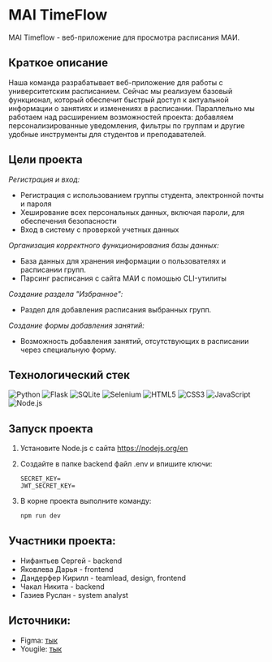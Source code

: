 # MAI TimeFlow
MAI Timeflow - веб-приложение для просмотра расписания МАИ.
## Краткое описание
Наша команда разрабатывает веб-приложение для работы с университетским расписанием. Сейчас мы реализуем базовый функционал, который обеспечит быстрый доступ к актуальной информации о занятиях и изменениях в расписании. Параллельно мы работаем над расширением возможностей проекта: добавляем персонализированные уведомления, фильтры по группам и другие удобные инструменты для студентов и преподавателей.
## Цели проекта
_Регистрация и вход:_
  - Регистрация с использованием группы студента, электронной почты и пароля
  - Хеширование всех персональных данных, включая пароли, для обеспечения безопасности
  - Вход в систему с проверкой учетных данных

_Организация корректного функционирования базы данных:_
   - База данных для хранения информации о пользователях и расписании групп.
   - Парсинг расписания с сайта МАИ с помошью CLI-утилиты

_Создание раздела "Избранное":_
   - Раздел для добавления расписания выбранных групп.

_Создание формы добавления занятий:_
   - Возможность добавления занятий, отсутствующих в расписании через специальную форму.
## Технологический стек
![Python](https://img.shields.io/badge/Python-3776AB?style=flat-square&logo=python&logoColor=white) ![Flask](https://img.shields.io/badge/Flask-000000?style=flat-square&logo=flask&logoColor=white) ![SQLite](https://img.shields.io/badge/SQLite-07405E?style=flat-square&logo=sqlite&logoColor=white) ![Selenium](https://img.shields.io/badge/Selenium-43B02A?style=flat-square&logo=selenium&logoColor=white) ![HTML5](https://img.shields.io/badge/HTML5-E34F26?style=flat-square&logo=html5&logoColor=white) ![CSS3](https://img.shields.io/badge/CSS3-1572B6?style=flat-square&logo=css3&logoColor=white) ![JavaScript](https://img.shields.io/badge/JavaScript-F7DF1E?style=flat-square&logo=javascript&logoColor=black) ![Node.js](https://img.shields.io/badge/Node.js-339933?style=flat-square&logo=node.js&logoColor=white) 
## Запуск проекта
1. Установите Node.js с сайта https://nodejs.org/en
2.  Создайте в папке backend файл .env и впишите ключи:
	```env
	SECRET_KEY=
	JWT_SECRET_KEY=
	```

3. В корне проекта выполните команду:
	```bash
	npm run dev
	```
## Участники проекта:
  - Нифантьев Сергей - backend
  - Яковлева Дарья - frontend
  - Дандерфер Кирилл - teamlead, design, frontend
  - Чакал Никита - backend
  - Газиев Руслан - system analyst

## Источники:

- Figma: [тык](https://www.figma.com/design/sYTVJIdrhhBzn7Rv091nH7/MAI-TIMEFLOW?node-id=101-71&t=032pkhkwUch6qzJi-1)
- Yougile: [тык](https://ru.yougile.com/board/bc5w2grej0oz)
